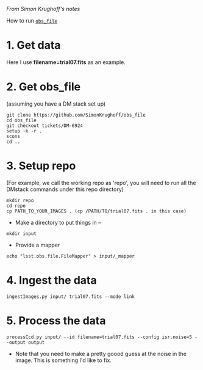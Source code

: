 *From Simon Krughoff's notes*

How to run [`obs_file`](https://github.com/SimonKrughoff/obs_file/tree/tickets/DM-6924)

# 1. Get data

Here I use **filename=trial07.fits** as an example.

# 2. Get obs_file 

(assuming you have a DM stack set up)

```
git clone https://github.com/SimonKrughoff/obs_file
cd obs_file
git checkout tickets/DM-6924
setup -k -r .
scons
cd ..
```

# 3. Setup repo 

(For example, we call the working repo as 'repo', you will need to run all the DMstack commands under this repo directory)

```
mkdir repo
cd repo
cp PATH_TO_YOUR_IMAGES . (cp /PATH/TO/trial07.fits . in this case)
```

* Make a directory to put things in – 
```
mkdir input
```

* Provide a mapper
```
echo "lsst.obs.file.FileMapper" > input/_mapper
```

# 4. Ingest the data
```
ingestImages.py input/ trial07.fits --mode link
```

# 5. Process the data
```
processCcd.py input/ --id filename=trial07.fits --config isr.noise=5 --output output
```
* Note that you need to make a pretty goood guess at the noise in the image.  This is something I'd like to fix.
